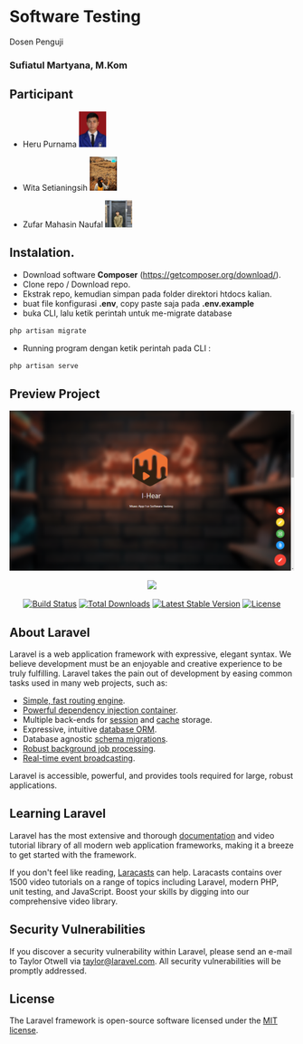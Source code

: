 # Software Testing

Dosen Penguji  <h3> Sufiatul Martyana, M.Kom </h3>

## Participant

* Heru Purnama <img src="public/rtx/img/profil.jpg" width="10%">

* Wita Setianingsih <img src="public/rtx/img/wita.jpg" width="10%">

* Zufar Mahasin Naufal <img src="public/rtx/img/zufar.jpg" width="10%">

## Instalation.

* Download software 
<strong>Composer</strong>   (https://getcomposer.org/download/).
* Clone repo / Download repo. 
* Ekstrak repo, kemudian simpan pada folder direktori htdocs kalian. 
* buat file konfigurasi <strong>.env</strong>, copy paste saja pada <strong>.env.example</strong> 
* buka CLI, lalu ketik perintah untuk me-migrate database 
```sh
php artisan migrate
```

* Running program dengan ketik perintah pada CLI :
```sh
php artisan serve
```


## Preview Project

<center><img src="2020-11-16 (4).png"></center>

<p align="center"><img src="https://upload.wikimedia.org/wikipedia/commons/thumb/9/9a/Laravel.svg/1200px-Laravel.svg.png" width="200"></p>

<p align="center">
<a href="https://travis-ci.org/laravel/framework"><img src="https://travis-ci.org/laravel/framework.svg" alt="Build Status"></a>
<a href="https://packagist.org/packages/laravel/framework"><img src="https://poser.pugx.org/laravel/framework/d/total.svg" alt="Total Downloads"></a>
<a href="https://packagist.org/packages/laravel/framework"><img src="https://poser.pugx.org/laravel/framework/v/stable.svg" alt="Latest Stable Version"></a>
<a href="https://packagist.org/packages/laravel/framework"><img src="https://poser.pugx.org/laravel/framework/license.svg" alt="License"></a>
</p>

## About Laravel

Laravel is a web application framework with expressive, elegant syntax. We believe development must be an enjoyable and creative experience to be truly fulfilling. Laravel takes the pain out of development by easing common tasks used in many web projects, such as:

- [Simple, fast routing engine](https://laravel.com/docs/routing).
- [Powerful dependency injection container](https://laravel.com/docs/container).
- Multiple back-ends for [session](https://laravel.com/docs/session) and [cache](https://laravel.com/docs/cache) storage.
- Expressive, intuitive [database ORM](https://laravel.com/docs/eloquent).
- Database agnostic [schema migrations](https://laravel.com/docs/migrations).
- [Robust background job processing](https://laravel.com/docs/queues).
- [Real-time event broadcasting](https://laravel.com/docs/broadcasting).

Laravel is accessible, powerful, and provides tools required for large, robust applications.

## Learning Laravel

Laravel has the most extensive and thorough [documentation](https://laravel.com/docs) and video tutorial library of all modern web application frameworks, making it a breeze to get started with the framework.

If you don't feel like reading, [Laracasts](https://laracasts.com) can help. Laracasts contains over 1500 video tutorials on a range of topics including Laravel, modern PHP, unit testing, and JavaScript. Boost your skills by digging into our comprehensive video library.

## Security Vulnerabilities

If you discover a security vulnerability within Laravel, please send an e-mail to Taylor Otwell via [taylor@laravel.com](mailto:taylor@laravel.com). All security vulnerabilities will be promptly addressed.

## License

The Laravel framework is open-source software licensed under the [MIT license](https://opensource.org/licenses/MIT).
